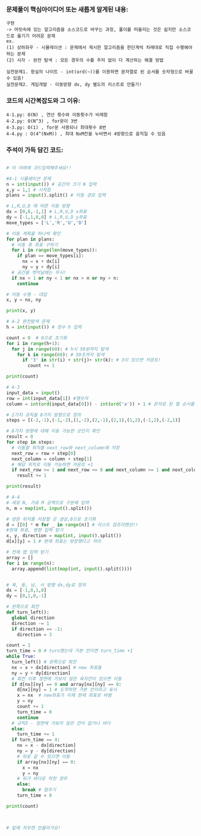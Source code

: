 ### 문제풀이 핵심아이디어 또는 새롭게 알게된 내용: 
    구현
    -> 머릿속에 있는 알고리즘을 소스코드로 바꾸는 과정, 풀이를 떠올리는 것은 쉽지만 소스코드로 옮기기 어려운 문제
    ex. 
    (1) 상하좌우 - 시뮬레이션 : 문제에서 제시한 알고리즘을 한단계씩 차례대로 직접 수행해야 하는 문제
    (2) 시각 - 완전 탐색 : 모든 경우의 수를 주저 없이 다 계산하는 해결 방법

    실전문제1. 왕실의 나이트 - int(ord(~))를 이용하면 문자열로 된 순서를 숫자형으로 바꿀 수 있음!
    실전문제2. 게임개발 - 이동방향 dx, dy 별도의 리스트로 만들기!
    
### 코드의 시간복잡도와 그 이유:
    4-1.py: O(N) , 연산 횟수와 이동횟수가 비례함
    4-2.py: O(N^3) , for문이 3번
    4-3.py: O(1) , for문 사용되나 최대횟수 8번
    4-4.py : O(4^(NxM)) , 최대 NxM칸을 누비면서 4방향으로 움직일 수 있음
    
    
### 주석이 가득 담긴 코드:
```python

# 이 아래에 코드입력해주세요!!

#4-1 시뮬레이션 문제
n = int(input()) # 공간의 크기 N 입력
x,y = 1,1 # 시작점
plans = input().split() # 이동 경로 입력

# L,R,U,D 에 따른 이동 방향
dx = [0,0,-1,1] # L,R,U,D x좌표
dy = [-1,1,0,0] # L,R,U,D y좌표
move_types = ['L','R','U','D']

# 이동 계획을 하나씩 확인
for plan in plans:
  # 이동 후 좌표 구하기
  for i in range(len(move_types)):
    if plan == move_types[i]:
      nx = x + dx[i]
      ny = y + dy[i]
  # 공간을 벗어날때는 무시!
  if nx < 1 or ny < 1 or nx > n or ny > n:
    continue

# 이동 수행 - 대입
x, y = nx, ny

print(x, y)

# 4-2 완전탐색 문제
h = int(input()) # 정수 h 입력

count = 0  # 0으로 초기화
for i in range(h+1):
  for j in range(60): # h시 59분까지 탐색
    for k in range(60): # 59초까지 탐색
      if '3' in str(i) + str(j)+ str(k): # 3이 있으면 카운트!
        count += 1 

print(count)

# 4-3
input_data = input()
row = int(input_data[1]) #행숫자
column = int(ord(input_data[0])) - int(ord('a')) + 1 # 문자로 된 열 순서를 숫자로 바꾸기

# 2가지 규칙을 8가지 방향으로 정의
steps = [(-2,-1),(-1,-2),(1,-2),(2,-1),(2,1),(1,2),(-1,2),(-2,1)]

# 8가지 방향에 대해 이동 가능한 곳인지 확인
result = 0
for step in steps:
  # 이동할 위치를 next_row와 next_column에 저장
  next_row = row + step[0]
  next_column = column + step[1]
  # 해당 위치로 이동 가능하면 카운트 +1
  if next_row >= 1 and next_row <= 8 and next_column >= 1 and next_column <= 8:
    result += 1

print(result)

# 4-4
# 세로 N, 가로 M 공백으로 구분해 입력
n, m = map(int, input().split())

# 방문 위치를 저장할 곳 생성,0으로 초기화
d = [[0] * m for _ in range(n)] # 리스트 컴프리헨션!!
#현재 좌표, 방향 입력 받기
x, y, direction = map(int, input().split())
d[x][y] = 1 # 현재 좌표는 방문했다고 처리

# 전체 맵 입력 받기
array = []
for i in range(n):
  array.append(list(map(int, input().split())))


# 북, 동, 남, 서 방향 dx,dy로 정의
dx = [-1,0,1,0]
dy = [0,1,0,-1]

# 왼쪽으로 회전
def turn_left():
  global direction 
  direction -= 1 
  if direction == -1:
    direction = 3

count = 1
turn_time = 0 # turn했는데 가본 칸이면 turn_time +1
while True:
  turn_left() # 왼쪽으로 회전
  nx = x + dx[direction] # new 좌표들 
  ny = y + dy[direction]
  # 회전 이후 정면에 가보지 않은 육지칸이 있으면 이동
  if d[nx][ny] == 0 and array[nx][ny] == 0:
    d[nx][ny] = 1 # 도착하면 가본 칸이라고 표시
    x = nx  # new좌표가 이제 현재 좌표로 바뀜
    y = ny
    count += 1
    turn_time = 0
    continue
  # 규칙3 - 정면에 가보지 않은 칸이 없거나 바다
  else:
    turn_time += 1
  if turn_time == 4:
    nx = x - dx[direction]
    ny = y - dy[direction]
    # 뒤로 갈 수 있으면 이동
    if array[nx][ny] == 0:
      x = nx
      y = ny
    # 뒤가 바다로 막힌 경우
    else:
      break # 멈추기
    turn_time = 0

print(count)
    


# 밑에 지우면 안올라가요!
```
